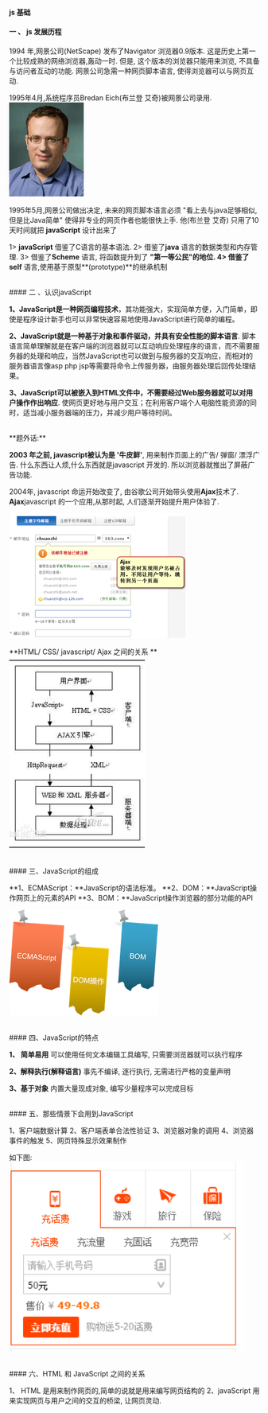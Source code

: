 #### js 基础

#### 一 、 js  发展历程 

1994 年,网景公司(NetScape) 发布了Navigator 浏览器0.9版本. 这是历史上第一个比较成熟的网络浏览器,轰动一时. 但是, 这个版本的浏览器只能用来浏览, 不具备与访问者互动的功能. 网景公司急需一种网页脚本语言, 使得浏览器可以与网页互动.


1995年4月,系统程序员Bredan Eich(布兰登 艾奇)被网景公司录用.
![](/assets/brendanEich.png)

1995年5月,网景公司做出决定, 未来的网页脚本语言必须 "看上去与java足够相似, 但是比Java简单" 使得非专业的网页作者也能很快上手. 他(布兰登 艾奇) 只用了10 天时间就把 **javaScript** 设计出来了

1> **javaScript** 借鉴了C语言的基本语法.
2> 借鉴了**java** 语言的数据类型和内存管理.
3> 借鉴了**Scheme** 语言, 将函数提升到了 **"第一等公民"**的地位.
4> 借鉴了**self** 语言,使用基于原型**(prototype)**的继承机制














<br>
#### 二 、认识javaScript

**1、JavaScript是一种网页编程技术**，其功能强大，实现简单方便，入门简单，即使是程序设计新手也可以非常快速容易地使用JavaScript进行简单的编程。


**2、JavaScript就是一种基于对象和事件驱动，并具有安全性能的脚本语言**. 脚本语言简单理解就是在客户端的浏览器就可以互动响应处理程序的语言，而不需要服务器的处理和响应，当然JavaScript也可以做到与服务器的交互响应，而相对的服务器语言像asp php jsp等需要将命令上传服务器，由服务器处理后回传处理结果。


**3、JavaScript可以被嵌入到HTML文件中，不需要经过Web服务器就可以对用户操作作出响应**. 使网页更好地与用户交互；在利用客户端个人电脑性能资源的同时，适当减小服务器端的压力，并减少用户等待时间。

<br>
**题外话:**

**2003 年之前, javascript被认为是 '牛皮鲜'**, 用来制作页面上的广告/ 弹窗/ 漂浮广告. 什么东西让人烦,什么东西就是javascript 开发的. 所以浏览器就推出了屏蔽广告功能.

2004年, javascript 命运开始改变了, 由谷歌公司开始带头使用**Ajax**技术了. **Ajax**javascript 的一个应用,从那时起, 人们逐渐开始提升用户体验了.

![](/assets/Snip20190111_4.png)

**HTML/ CSS/ javascript/ Ajax 之间的关系
**
![](/assets/Snip20190111_5.png)








<br>
#### 三、JavaScript的组成

**1、ECMAScript：**JavaScript的语法标准。
**2、DOM：**JavaScript操作网页上的元素的API
**3、BOM：**JavaScript操作浏览器的部分功能的API

![](/assets/jszc.png)




<br>
#### 四、JavaScript的特点

**1、 简单易用**
可以使用任何文本编辑工具编写, 只需要浏览器就可以执行程序

**2、解释执行(解释语言)**
事先不编译, 逐行执行, 无需进行严格的变量声明

**3、基于对象**
内置大量现成对象, 编写少量程序可以完成目标



<br>
#### 五、那些情景下会用到JavaScript

1、客户端数据计算
2、客户端表单合法性验证
3、浏览器对象的调用
4、浏览器事件的触发
5、网页特殊显示效果制作

如下图:
![](/assets/needjs.png)





<br>
#### 六、HTML 和 JavaScript 之间的关系


1、 HTML 是用来制作网页的,简单的说就是用来编写网页结构的
2、javaScript 用来实现网页与用户之间的交互的桥梁, 让网页灵动.







